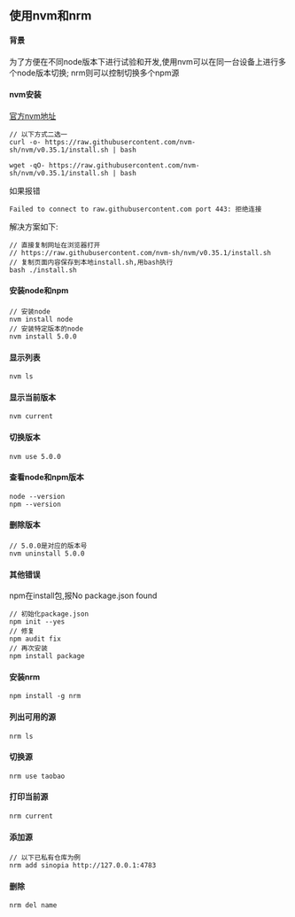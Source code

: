 ## 使用nvm和nrm

#### 背景
为了方便在不同node版本下进行试验和开发,使用nvm可以在同一台设备上进行多个node版本切换;
nrm则可以控制切换多个npm源

#### nvm安装
[官方nvm地址](https://github.com/nvm-sh/nvm '官方nvm地址')
```
// 以下方式二选一
curl -o- https://raw.githubusercontent.com/nvm-sh/nvm/v0.35.1/install.sh | bash

wget -qO- https://raw.githubusercontent.com/nvm-sh/nvm/v0.35.1/install.sh | bash
```
如果报错
```
Failed to connect to raw.githubusercontent.com port 443: 拒绝连接
```
解决方案如下:
```
// 直接复制网址在浏览器打开
// https://raw.githubusercontent.com/nvm-sh/nvm/v0.35.1/install.sh
// 复制页面内容保存到本地install.sh,用bash执行
bash ./install.sh
```
#### 安装node和npm
```
// 安装node
nvm install node
// 安装特定版本的node
nvm install 5.0.0
```

#### 显示列表
```
nvm ls
```

#### 显示当前版本
```
nvm current
```

#### 切换版本
```
nvm use 5.0.0
```

#### 查看node和npm版本
```
node --version
npm --version
```
#### 删除版本
```
// 5.0.0是对应的版本号
nvm uninstall 5.0.0
```

#### 其他错误
npm在install包,报No package.json found
```
// 初始化package.json
npm init --yes
// 修复
npm audit fix
// 再次安装
npm install package
```

#### 安装nrm
```
npm install -g nrm
```

#### 列出可用的源
```
nrm ls
```

#### 切换源
```
nrm use taobao
```

#### 打印当前源
```
nrm current
```

#### 添加源
```
// 以下已私有仓库为例
nrm add sinopia http://127.0.0.1:4783
```

#### 删除
```
nrm del name
```